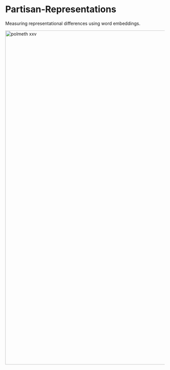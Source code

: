 # Partisan-Representations
Measuring representational differences using word embeddings.

<img width="1053" alt="polmeth xxv" src="https://user-images.githubusercontent.com/6556873/43586271-2f1dc786-9635-11e8-932c-c749411ef685.png">

